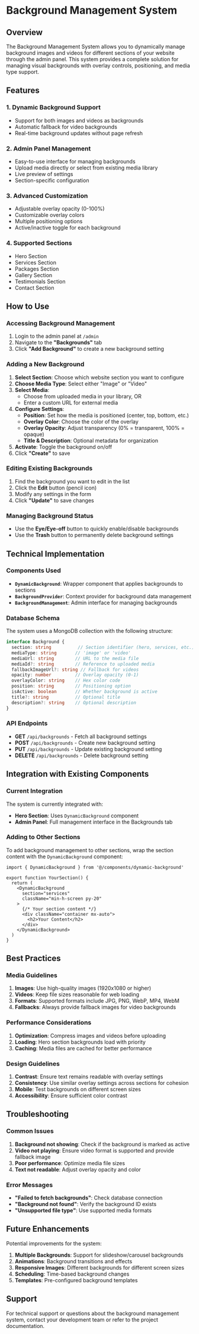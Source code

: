 # Background Management System

## Overview

The Background Management System allows you to dynamically manage background images and videos for different sections of your website through the admin panel. This system provides a complete solution for managing visual backgrounds with overlay controls, positioning, and media type support.

## Features

### 1. **Dynamic Background Support**
- Support for both images and videos as backgrounds
- Automatic fallback for video backgrounds
- Real-time background updates without page refresh

### 2. **Admin Panel Management**
- Easy-to-use interface for managing backgrounds
- Upload media directly or select from existing media library
- Live preview of settings
- Section-specific configuration

### 3. **Advanced Customization**
- Adjustable overlay opacity (0-100%)
- Customizable overlay colors
- Multiple positioning options
- Active/inactive toggle for each background

### 4. **Supported Sections**
- Hero Section
- Services Section
- Packages Section
- Gallery Section
- Testimonials Section
- Contact Section

## How to Use

### Accessing Background Management

1. Login to the admin panel at `/admin`
2. Navigate to the **"Backgrounds"** tab
3. Click **"Add Background"** to create a new background setting

### Adding a New Background

1. **Select Section**: Choose which website section you want to configure
2. **Choose Media Type**: Select either "Image" or "Video"
3. **Select Media**: 
   - Choose from uploaded media in your library, OR
   - Enter a custom URL for external media
4. **Configure Settings**:
   - **Position**: Set how the media is positioned (center, top, bottom, etc.)
   - **Overlay Color**: Choose the color of the overlay
   - **Overlay Opacity**: Adjust transparency (0% = transparent, 100% = opaque)
   - **Title & Description**: Optional metadata for organization
5. **Activate**: Toggle the background on/off
6. Click **"Create"** to save

### Editing Existing Backgrounds

1. Find the background you want to edit in the list
2. Click the **Edit** button (pencil icon)
3. Modify any settings in the form
4. Click **"Update"** to save changes

### Managing Background Status

- Use the **Eye/Eye-off** button to quickly enable/disable backgrounds
- Use the **Trash** button to permanently delete background settings

## Technical Implementation

### Components Used

- **`DynamicBackground`**: Wrapper component that applies backgrounds to sections
- **`BackgroundProvider`**: Context provider for background data management
- **`BackgroundManagement`**: Admin interface for managing backgrounds

### Database Schema

The system uses a MongoDB collection with the following structure:

```typescript
interface Background {
  section: string          // Section identifier (hero, services, etc.)
  mediaType: string       // 'image' or 'video'
  mediaUrl: string        // URL to the media file
  mediaId?: string        // Reference to uploaded media
  fallbackImageUrl?: string // Fallback for videos
  opacity: number         // Overlay opacity (0-1)
  overlayColor: string    // Hex color code
  position: string        // Positioning option
  isActive: boolean       // Whether background is active
  title?: string          // Optional title
  description?: string    // Optional description
}
```

### API Endpoints

- **GET** `/api/backgrounds` - Fetch all background settings
- **POST** `/api/backgrounds` - Create new background setting
- **PUT** `/api/backgrounds` - Update existing background setting
- **DELETE** `/api/backgrounds` - Delete background setting

## Integration with Existing Components

### Current Integration

The system is currently integrated with:
- **Hero Section**: Uses `DynamicBackground` component
- **Admin Panel**: Full management interface in the Backgrounds tab

### Adding to Other Sections

To add background management to other sections, wrap the section content with the `DynamicBackground` component:

```tsx
import { DynamicBackground } from '@/components/dynamic-background'

export function YourSection() {
  return (
    <DynamicBackground 
      section="services" 
      className="min-h-screen py-20"
    >
      {/* Your section content */}
      <div className="container mx-auto">
        <h2>Your Content</h2>
      </div>
    </DynamicBackground>
  )
}
```

## Best Practices

### Media Guidelines

1. **Images**: Use high-quality images (1920x1080 or higher)
2. **Videos**: Keep file sizes reasonable for web loading
3. **Formats**: Supported formats include JPG, PNG, WebP, MP4, WebM
4. **Fallbacks**: Always provide fallback images for video backgrounds

### Performance Considerations

1. **Optimization**: Compress images and videos before uploading
2. **Loading**: Hero section backgrounds load with priority
3. **Caching**: Media files are cached for better performance

### Design Guidelines

1. **Contrast**: Ensure text remains readable with overlay settings
2. **Consistency**: Use similar overlay settings across sections for cohesion
3. **Mobile**: Test backgrounds on different screen sizes
4. **Accessibility**: Ensure sufficient color contrast

## Troubleshooting

### Common Issues

1. **Background not showing**: Check if the background is marked as active
2. **Video not playing**: Ensure video format is supported and provide fallback image
3. **Poor performance**: Optimize media file sizes
4. **Text not readable**: Adjust overlay opacity and color

### Error Messages

- **"Failed to fetch backgrounds"**: Check database connection
- **"Background not found"**: Verify the background ID exists
- **"Unsupported file type"**: Use supported media formats

## Future Enhancements

Potential improvements for the system:

1. **Multiple Backgrounds**: Support for slideshow/carousel backgrounds
2. **Animations**: Background transitions and effects
3. **Responsive Images**: Different backgrounds for different screen sizes
4. **Scheduling**: Time-based background changes
5. **Templates**: Pre-configured background templates

## Support

For technical support or questions about the background management system, contact your development team or refer to the project documentation.
